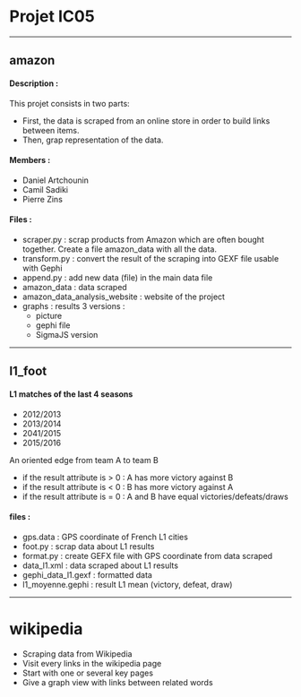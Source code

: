 # Projet IC05

---
## amazon

#### Description :
This projet consists in two parts:
* First, the data is scraped from an online store in order to build links between items.
* Then, grap representation of the data.

#### Members :
* Daniel Artchounin
* Camil Sadiki
* Pierre Zins

#### Files :
- scraper.py : scrap products from Amazon which are often bought together. Create a file amazon_data with all the data.
- transform.py : convert the result of the scraping into GEXF file usable with Gephi
- append.py : add new data (file) in the main data file
- amazon_data : data scraped
- amazon_data_analysis_website : website of the project
- graphs : results 3 versions :
	- picture 
	- gephi file 
	- SigmaJS version


---

## l1_foot

#### L1 matches of the last 4 seasons

- 2012/2013
- 2013/2014
- 2041/2015
- 2015/2016


An oriented edge from team A to team B
- if the result attribute is > 0 : A has more victory against B
- if the result attribute is < 0 : B has more victory against A
- if the result attribute is = 0 : A and B have equal victories/defeats/draws


#### files : 
- gps.data : GPS coordinate of French L1 cities
- foot.py : scrap data about L1 results
- format.py : create GEFX file with GPS coordinate from data scraped
- data_l1.xml : data scraped about L1 results
- gephi_data_l1.gexf : formatted data
- l1_moyenne.gephi : result L1 mean (victory, defeat, draw)

---

# wikipedia
- Scraping data from Wikipedia
- Visit every links in the wikipedia page
- Start with one or several key pages
- Give a graph view with links between related words


